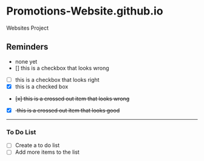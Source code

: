 # Promotions-Website.github.io
Websites Project 

## Reminders
- none yet
- [] this is a checkbox that looks wrong
- [ ] this is a checkbox that looks right
- [x] this is a checked box
- <del> [x] this is a crossed out item that looks wrong </del>
- [x] <del> this is a crossed out item that looks good </del>
---
### To Do List
- [ ] Create a to do list
- [ ] Add more items to the list